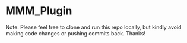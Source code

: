 # MMM_Plugin

Note: Please feel free to clone and run this repo locally, but kindly avoid making code changes or pushing commits back. Thanks!
